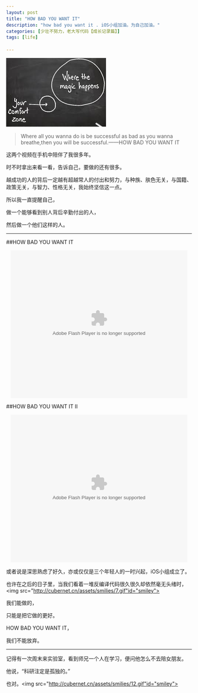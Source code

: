 ```yaml
---
layout: post
title: "HOW BAD YOU WANT IT"
description: "how bad you want it . iOS小组加油。为自己加油。"
categories: [少壮不努力，老大写代码【成长记录篇】]
tags: [life]

---
```


![image](/assets/images/2014-08-07-howbadyouwantit.jpeg)

>Where all you wanna do is be successful as bad as you wanna breathe,then you will be successful.——HOW BAD YOU WANT IT

<!-- more -->



这两个视频在手机中陪伴了我很多年。

时不时拿出来看一看，告诉自己，要做的还有很多。

越成功的人的背后一定越有超越常人的付出和努力，与种族、肤色无关，与国籍、政策无关，与智力、性格无关，我始终坚信这一点。

所以我一直提醒自己，

做一个能够看到别人背后辛勤付出的人，

然后做一个他们这样的人。

---

##HOW BAD YOU WANT IT

<center><embed src="http://player.youku.com/player.php/sid/XNjEyMjYyODk2/v.swf" allowFullScreen="true" quality="high" width="480" height="400" align="middle" allowScriptAccess="always" type="application/x-shockwave-flash"></embed></center>


##HOW BAD YOU WANT IT Ⅱ

<center><embed src="http://player.youku.com/player.php/sid/XNTQ2MzMwOTY0/v.swf" allowFullScreen="true" quality="high" width="480" height="400" align="middle" allowScriptAccess="always" type="application/x-shockwave-flash"></embed></center>

或者说是深思熟虑了好久，亦或仅仅是三个年轻人的一时兴起，iOS小组成立了。

也许在之后的日子里，当我们看着一堆反编译代码很久很久却依然毫无头绪时，<img src="http://cubernet.cn/assets/smilies/7.gif"id="smiley">

我们能做的，

只能是把它做的更好。

HOW BAD YOU WANT IT，

我们不能放弃。

<hr />

记得有一次周末来实验室，看到师兄一个人在学习，便问他怎么不去陪女朋友。

他说，“科研注定是孤独的。”

也对。<img src="http://cubernet.cn/assets/smilies/12.gif"id="smiley">

